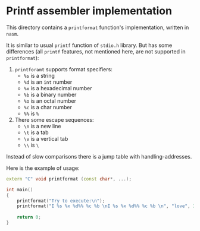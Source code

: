 # Printf assembler implementation

This directory contains a `printformat` function's implementation, written in `nasm`.

It is similar to usual `printf` function of `stdio.h` library. But has some differences (all `printf` features, not mentioned here, are not supported in `printformat`):

1. `printforamt` supports format specifiers:
    * `%s` is a string
    * `%d` is an `int` number
    * `%x` is a hexadecimal number
    * `%b` is a binary number
    * `%o` is an octal number
    * `%c` is a char number
    * `%%` is `%`
2. There some escape sequences:
    * `\n` is a new line
    * `\t` is a tab
    * `\v` is a vertical tab
    * `\\` is `\`

Instead of slow comparisons there is a jump table with handling-addresses.

Here is the example of usage:

```C++
extern "C" void printformat (const char*, ...);

int main()
{
    printformat("Try to execute:\n");
    printformat("I %s %x %d%% %c %b \nI %s %x %d%% %c %b \n", "love", 3802, 100, '!', 127, "love", 3802, 100, '!', 127);
    
    return 0;
}
```
